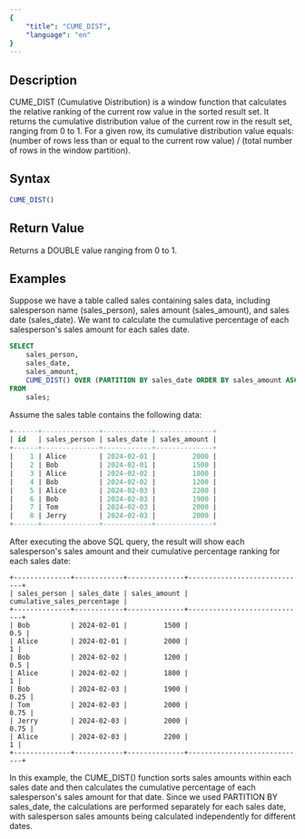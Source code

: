 ```yaml
---
{
    "title": "CUME_DIST",
    "language": "en"
}
---
```


<!--  Licensed to the Apache Software Foundation (ASF) under one or more contributor license agreements.  See the NOTICE file distributed with this work for additional information regarding copyright ownership.  The ASF licenses this file to you under the Apache License, Version 2.0 (the "License"); you may not use this file except in compliance with the License.  You may obtain a copy of the License at

  http://www.apache.org/licenses/LICENSE-2.0

Unless required by applicable law or agreed to in writing, software distributed under the License is distributed on an "AS IS" BASIS, WITHOUT WARRANTIES OR CONDITIONS OF ANY KIND, either express or implied.  See the License for the specific language governing permissions and limitations under the License. -->

## Description

CUME_DIST (Cumulative Distribution) is a window function that calculates the relative ranking of the current row value in the sorted result set. It returns the cumulative distribution value of the current row in the result set, ranging from 0 to 1. For a given row, its cumulative distribution value equals: (number of rows less than or equal to the current row value) / (total number of rows in the window partition).

## Syntax

```sql
CUME_DIST()
```

## Return Value

Returns a DOUBLE value ranging from 0 to 1.

## Examples
Suppose we have a table called sales containing sales data, including salesperson name (sales_person), sales amount (sales_amount), and sales date (sales_date). We want to calculate the cumulative percentage of each salesperson's sales amount for each sales date.

```sql
SELECT 
    sales_person,
    sales_date,
    sales_amount,
    CUME_DIST() OVER (PARTITION BY sales_date ORDER BY sales_amount ASC) AS cumulative_sales_percentage
FROM 
    sales;
```

Assume the sales table contains the following data:
```sql
+------+--------------+------------+--------------+
| id   | sales_person | sales_date | sales_amount |
+------+--------------+------------+--------------+
|    1 | Alice        | 2024-02-01 |         2000 |
|    2 | Bob          | 2024-02-01 |         1500 |
|    3 | Alice        | 2024-02-02 |         1800 |
|    4 | Bob          | 2024-02-02 |         1200 |
|    5 | Alice        | 2024-02-03 |         2200 |
|    6 | Bob          | 2024-02-03 |         1900 |
|    7 | Tom          | 2024-02-03 |         2000 |
|    8 | Jerry        | 2024-02-03 |         2000 |
+------+--------------+------------+--------------+
```

After executing the above SQL query, the result will show each salesperson's sales amount and their cumulative percentage ranking for each sales date:

```text
+--------------+------------+--------------+-----------------------------+
| sales_person | sales_date | sales_amount | cumulative_sales_percentage |
+--------------+------------+--------------+-----------------------------+
| Bob          | 2024-02-01 |         1500 |                         0.5 |
| Alice        | 2024-02-01 |         2000 |                           1 |
| Bob          | 2024-02-02 |         1200 |                         0.5 |
| Alice        | 2024-02-02 |         1800 |                           1 |
| Bob          | 2024-02-03 |         1900 |                        0.25 |
| Tom          | 2024-02-03 |         2000 |                        0.75 |
| Jerry        | 2024-02-03 |         2000 |                        0.75 |
| Alice        | 2024-02-03 |         2200 |                           1 |
+--------------+------------+--------------+-----------------------------+
```
In this example, the CUME_DIST() function sorts sales amounts within each sales date and then calculates the cumulative percentage of each salesperson's sales amount for that date. Since we used PARTITION BY sales_date, the calculations are performed separately for each sales date, with salesperson sales amounts being calculated independently for different dates.